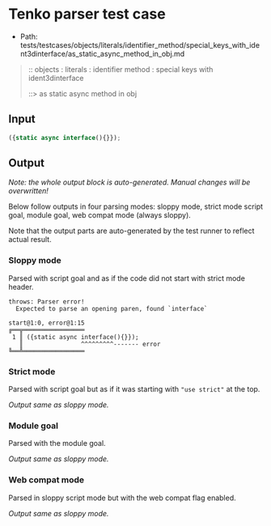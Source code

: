 # Tenko parser test case

- Path: tests/testcases/objects/literals/identifier_method/special_keys_with_ident3dinterface/as_static_async_method_in_obj.md

> :: objects : literals : identifier method : special keys with ident3dinterface
>
> ::> as static async method in obj

## Input

`````js
({static async interface(){}});
`````

## Output

_Note: the whole output block is auto-generated. Manual changes will be overwritten!_

Below follow outputs in four parsing modes: sloppy mode, strict mode script goal, module goal, web compat mode (always sloppy).

Note that the output parts are auto-generated by the test runner to reflect actual result.

### Sloppy mode

Parsed with script goal and as if the code did not start with strict mode header.

`````
throws: Parser error!
  Expected to parse an opening paren, found `interface`

start@1:0, error@1:15
╔══╦═════════════════
 1 ║ ({static async interface(){}});
   ║                ^^^^^^^^^------- error
╚══╩═════════════════

`````

### Strict mode

Parsed with script goal but as if it was starting with `"use strict"` at the top.

_Output same as sloppy mode._

### Module goal

Parsed with the module goal.

_Output same as sloppy mode._

### Web compat mode

Parsed in sloppy script mode but with the web compat flag enabled.

_Output same as sloppy mode._
